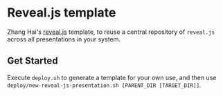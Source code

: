 # Reveal.js template

Zhang Hai's [reveal.js](https://github.com/hakimel/reveal.js/) template, to reuse a central repository of `reveal.js` across all presentations in your system.

## Get Started

Execute `deploy.sh` to generate a template for your own use, and then use `deploy/new-reveal-js-presentation.sh [PARENT_DIR [TARGET_DIR]]`.
